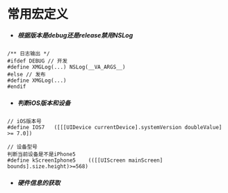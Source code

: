 # 常用宏定义

- ##### 根据版本是debug还是release禁用NSLog

```objc
/** 日志输出 */
#ifdef DEBUG // 开发
#define XMGLog(...) NSLog(__VA_ARGS__)
#else // 发布
#define XMGLog(...)
#endif
```


- ##### 判断iOS版本和设备

```objc
// iOS版本号
#define IOS7   ([[[UIDevice currentDevice].systemVersion doubleValue] >= 7.0])

// 设备型号
判断当前设备是不是iPhone5
#define kScreenIphone5    (([[UIScreen mainScreen] bounds].size.height)>=568)
```
- ##### 硬件信息的获取
